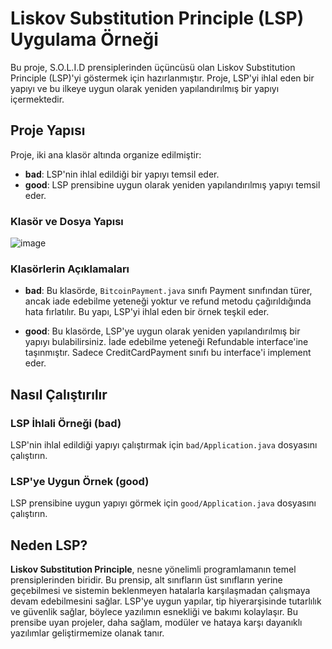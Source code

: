 # Liskov Substitution Principle (LSP) Uygulama Örneği

Bu proje, S.O.L.I.D prensiplerinden üçüncüsü olan Liskov Substitution Principle (LSP)'yi göstermek için hazırlanmıştır. Proje, LSP'yi ihlal eden bir yapıyı ve bu ilkeye uygun olarak yeniden yapılandırılmış bir yapıyı içermektedir.

## Proje Yapısı

Proje, iki ana klasör altında organize edilmiştir:

- **bad**: LSP'nin ihlal edildiği bir yapıyı temsil eder.
- **good**: LSP prensibine uygun olarak yeniden yapılandırılmış yapıyı temsil eder.

### Klasör ve Dosya Yapısı
![image](https://github.com/user-attachments/assets/f0f70964-85b2-4742-9bf9-76c027642a16)

### Klasörlerin Açıklamaları

- **bad**: Bu klasörde, `BitcoinPayment.java` sınıfı Payment sınıfından türer, ancak iade edebilme yeteneği yoktur ve refund metodu çağırıldığında hata fırlatılır. Bu yapı, LSP'yi ihlal eden bir örnek teşkil eder.
  
- **good**: Bu klasörde, LSP'ye uygun olarak yeniden yapılandırılmış bir yapıyı bulabilirsiniz. İade edebilme yeteneği Refundable interface'ine taşınmıştır. Sadece CreditCardPayment sınıfı bu interface'i implement eder.

## Nasıl Çalıştırılır

### LSP İhlali Örneği (bad)

LSP'nin ihlal edildiği yapıyı çalıştırmak için `bad/Application.java` dosyasını çalıştırın.

### LSP'ye Uygun Örnek (good)

LSP prensibine uygun yapıyı görmek için `good/Application.java` dosyasını çalıştırın.

## Neden LSP?

**Liskov Substitution Principle**, nesne yönelimli programlamanın temel prensiplerinden biridir. Bu prensip, alt sınıfların üst sınıfların yerine geçebilmesi ve sistemin beklenmeyen hatalarla karşılaşmadan çalışmaya devam edebilmesini sağlar. LSP'ye uygun yapılar, tip hiyerarşisinde tutarlılık ve güvenlik sağlar, böylece yazılımın esnekliği ve bakımı kolaylaşır. Bu prensibe uyan projeler, daha sağlam, modüler ve hataya karşı dayanıklı yazılımlar geliştirmemize olanak tanır.
